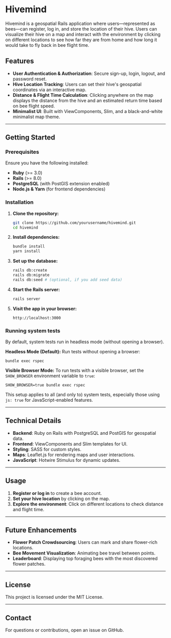 # Hivemind

Hivemind is a geospatial Rails application where users—represented as bees—can register, log in, and store the location of their hive. Users can visualize their hive on a map and interact with the environment by clicking on different locations to see how far they are from home and how long it would take to fly back in bee flight time.

## Features
- **User Authentication & Authorization**: Secure sign-up, login, logout, and password reset.
- **Hive Location Tracking**: Users can set their hive's geospatial coordinates via an interactive map.
- **Distance & Flight Time Calculation**: Clicking anywhere on the map displays the distance from the hive and an estimated return time based on bee flight speed.
- **Minimalist UI**: Built with ViewComponents, Slim, and a black-and-white minimalist map theme.

---

## Getting Started

### Prerequisites
Ensure you have the following installed:
- **Ruby** (>= 3.0)
- **Rails** (>= 8.0)
- **PostgreSQL** (with PostGIS extension enabled)
- **Node.js & Yarn** (for frontend dependencies)

### Installation
1. **Clone the repository:**
   ```sh
   git clone https://github.com/yourusername/hivemind.git
   cd hivemind
   ```

2. **Install dependencies:**
   ```sh
   bundle install
   yarn install
   ```

3. **Set up the database:**
   ```sh
   rails db:create
   rails db:migrate
   rails db:seed # (optional, if you add seed data)
   ```

4. **Start the Rails server:**
   ```sh
   rails server
   ```

5. **Visit the app in your browser:**
   ```
   http://localhost:3000
   ```

### Running system tests
By default, system tests run in headless mode (without opening a browser). 

**Headless Mode (Default):**
Run tests without opening a browser:

```
bundle exec rspec
```

**Visible Browser Mode:**
To run tests with a visible browser, set the `SHOW_BROWSER` environment variable to `true`:

```
SHOW_BROWSER=true bundle exec rspec
```

This setup applies to all (and only to) system tests, especially those using `js: true` for JavaScript-enabled features.

---

## Technical Details
- **Backend**: Ruby on Rails with PostgreSQL and PostGIS for geospatial data.
- **Frontend**: ViewComponents and Slim templates for UI.
- **Styling**: SASS for custom styles.
- **Maps**: Leaflet.js for rendering maps and user interactions.
- **JavaScript**: Hotwire Stimulus for dynamic updates.

---

## Usage
1. **Register or log in** to create a bee account.
2. **Set your hive location** by clicking on the map.
3. **Explore the environment**: Click on different locations to check distance and flight time.

---

## Future Enhancements
- **Flower Patch Crowdsourcing**: Users can mark and share flower-rich locations.
- **Bee Movement Visualization**: Animating bee travel between points.
- **Leaderboard**: Displaying top foraging bees with the most discovered flower patches.

---

## License
This project is licensed under the MIT License.

---

## Contact
For questions or contributions, open an issue on GitHub.

